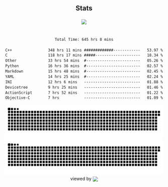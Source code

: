 


<div align="center">

## Stats
<img style="margin: 5px;" src="https://github-readme-stats.vercel.app/api?username=Sylensky&hide=stars&cache_seconds=1800&count_private=true&show_icons=true&include_all_commits=true&hide_border=false&theme=github_dark"/>
</div><br>

<div align="center">

<!--START_SECTION:waka-->

```txt
Total Time: 645 hrs 8 mins

C++                348 hrs 11 mins #############------------   53.97 %
C                  118 hrs 17 mins #####--------------------   18.34 %
Other              33 hrs 54 mins  #------------------------   05.26 %
Python             16 hrs 36 mins  #------------------------   02.57 %
Markdown           15 hrs 48 mins  #------------------------   02.45 %
YAML               14 hrs 25 mins  #------------------------   02.24 %
INI                12 hrs 6 mins   -------------------------   01.88 %
Devicetree         9 hrs 25 mins   -------------------------   01.46 %
ActionScript       7 hrs 52 mins   -------------------------   01.22 %
Objective-C        7 hrs           -------------------------   01.09 %
```

<!--END_SECTION:waka-->

</div>

<div align="center">
<img src="https://raw.githubusercontent.com/Sylensky/Sylensky/animation/github-contribution-grid-blue-snake-dark.svg#gh-dark-mode-only"/>
<img src="https://raw.githubusercontent.com/Sylensky/Sylensky/animation/github-contribution-grid-snake.svg#gh-light-mode-only"/>
</div>

<div align="center">
viewed by <img src="https://visitor-badge.laobi.icu/badge?page_id=Sylensky.Sylensky" align="center" height="20" width="" />
</div>
